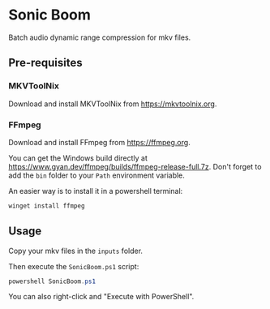 # Sonic Boom

Batch audio dynamic range compression for mkv files.

## Pre-requisites

### MKVToolNix

Download and install MKVToolNix from https://mkvtoolnix.org.

### FFmpeg

Download and install FFmpeg from https://ffmpeg.org.

You can get the Windows build directly at https://www.gyan.dev/ffmpeg/builds/ffmpeg-release-full.7z. Don't forget to add the `bin` folder to your `Path` environment variable.

An easier way is to install it in a powershell terminal:
```powershell
winget install ffmpeg
```

## Usage

Copy your mkv files in the `inputs` folder.

Then execute the `SonicBoom.ps1` script:
```powershell
powershell SonicBoom.ps1
```

You can also right-click and "Execute with PowerShell".
